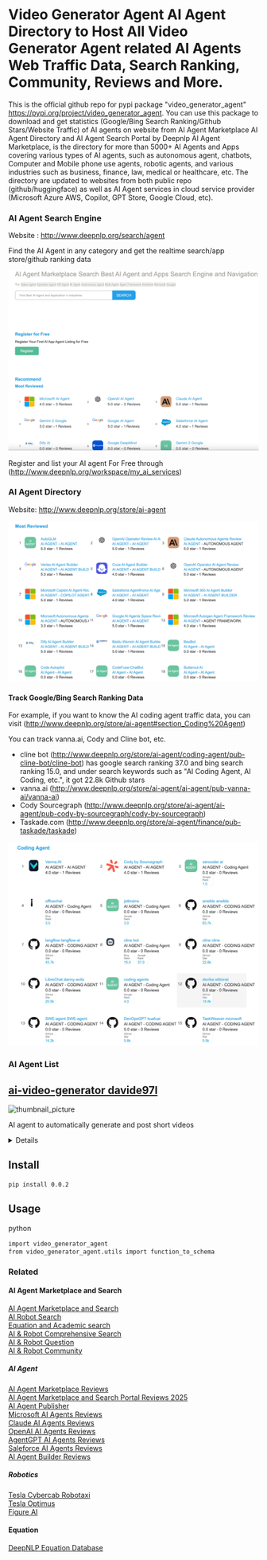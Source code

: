 # Video Generator Agent AI Agent Directory to Host All Video Generator Agent related AI Agents Web Traffic Data, Search Ranking, Community, Reviews and More.

This is the official github repo for pypi package "video_generator_agent" https://pypi.org/project/video_generator_agent. You can use this package to download and get statistics (Google/Bing Search Ranking/Github Stars/Website Traffic) of AI agents on website from AI Agent Marketplace AI Agent Directory and AI Agent Search Portal by Deepnlp AI Agent Marketplace, is the directory for more than 5000+ AI Agents and Apps covering various types of AI agents, such as autonomous agent, chatbots, Computer and Mobile phone use agents, robotic agents, and various industries such as business, finance, law, medical or healthcare, etc. The directory are updated to websites from both public repo (github/huggingface) as well as AI Agent services in cloud service provider (Microsoft Azure AWS, Copilot, GPT Store, Google Cloud, etc). 

### AI Agent Search Engine

Website : http://www.deepnlp.org/search/agent

Find the AI Agent in any category and get the realtime search/app store/github ranking data

![AI Agent Marketplace Directory Search](https://raw.githubusercontent.com/AI-Agent-Hub/AI-Agent-Marketplace/refs/heads/main/AI%20Agent%20Marketplace%20Search.jpg)

Register and list your AI agent For Free through (http://www.deepnlp.org/workspace/my_ai_services)


### AI Agent Directory

Website: http://www.deepnlp.org/store/ai-agent

![AI Agent Marketplace AI Agent Directory](https://raw.githubusercontent.com/AI-Agent-Hub/AI-Agent-Marketplace/refs/heads/main/docs/ai_agents_navigation.jpg)

#### Track Google/Bing Search Ranking Data

For example, if you want to know the AI coding agent traffic data, you can visit (http://www.deepnlp.org/store/ai-agent#section_Coding%20Agent)

You can track vanna.ai, Cody and Cline bot, etc.

- cline bot (http://www.deepnlp.org/store/ai-agent/coding-agent/pub-cline-bot/cline-bot) has google search ranking 37.0 and bing search ranking 15.0, and under search keywords such as "AI Coding Agent, AI Coding, etc.", it got 22.8k Github stars 
- vanna.ai (http://www.deepnlp.org/store/ai-agent/ai-agent/pub-vanna-ai/vanna-ai)
- Cody Sourcegraph (http://www.deepnlp.org/store/ai-agent/ai-agent/pub-cody-by-sourcegraph/cody-by-sourcegraph)
- Taskade.com (http://www.deepnlp.org/store/ai-agent/finance/pub-taskade/taskade)

![AI Coding Agent](https://raw.githubusercontent.com/AI-Agent-Hub/AI-Agent-Marketplace/refs/heads/main/docs/image_coding_agent_v2.jpg)


### AI Agent List

## [ai-video-generator davide97l](https://github.com/davide97l/ai-video-generator)
![thumbnail_picture](https://th.bing.com/th?id=ODLS.b2099a11-ca12-45ce-bede-5df940e38a48&w=32&h=32&qlt=90&pcl=fffffc&o=6&pid=1.2)

AI agent to automatically generate and post short videos
<details>

### Website
https://github.com/davide97l/ai-video-generator
### Description
AI agent to automatically generate and post short videos
### Category
VIDEO GENERATOR AGENT
### Tags
VIDEO GENERATOR AGENT,AI AGENT
### Reviews
[ai-video-generator davide97l Reviews Traffic and AI Agent Marketplace](http://www.deepnlp.org/store/ai-agent/video-generator-agent/pub-ai-video-generator-davide97l/ai-video-generator-davide97l)
### Links
https://github.com/davide97l/ai-video-generator<br>
https://github.com/davide97l/ai-video-generator<br>
http://www.deepnlp.org/store/ai-agent/video-generator-agent/pub-ai-video-generator-davide97l/ai-video-generator-davide97l<br>

</details>





## Install


```
pip install 0.0.2

```

## Usage
python 

```
import video_generator_agent
from video_generator_agent.utils import function_to_schema

```


### Related
#### AI Agent Marketplace and Search
[AI Agent Marketplace and Search](http://www.deepnlp.org/search/agent) <br>
[AI Robot Search](http://www.deepnlp.org/search/robot) <br>
[Equation and Academic search](http://www.deepnlp.org/search/equation) <br>
[AI & Robot Comprehensive Search](http://www.deepnlp.org/search) <br>
[AI & Robot Question](http://www.deepnlp.org/question) <br>
[AI & Robot Community](http://www.deepnlp.org/community) <br>
##### AI Agent
[AI Agent Marketplace Reviews](http://www.deepnlp.org/store/ai-agent) <br>
[AI Agent Marketplace and Search Portal Reviews 2025](http://www.deepnlp.org/blog/ai-agent-marketplace-and-search-portal-reviews-2025) <br>
[AI Agent Publisher](http://www.deepnlp.org/store/pub?category=ai-agent) <br>
[Microsoft AI Agents Reviews](http://www.deepnlp.org/store/pub/pub-microsoft-ai-agent) <br>
[Claude AI Agents Reviews](http://www.deepnlp.org/store/pub/pub-claude-ai-agent) <br>
[OpenAI AI Agents Reviews](http://www.deepnlp.org/store/pub/pub-openai-ai-agent) <br>
[AgentGPT AI Agents Reviews](http://www.deepnlp.org/store/pub/pub-agentgpt) <br>
[Saleforce AI Agents Reviews](http://www.deepnlp.org/store/pub/pub-salesforce-ai-agent) <br>
[AI Agent Builder Reviews](http://www.deepnlp.org/store/ai-agent/ai-agent-builder) <br>
##### Robotics
[Tesla Cybercab Robotaxi](http://www.deepnlp.org/store/pub/pub-tesla-cybercab) <br>
[Tesla Optimus](http://www.deepnlp.org/store/pub/pub-tesla-optimus) <br>
[Figure AI](http://www.deepnlp.org/store/pub/pub-figure-ai) <br>
#### Equation
[DeepNLP Equation Database](http://www.deepnlp.org/equation) <br>

